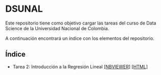 # DSUNAL
Este repositorio tiene como objetivo cargar las tareas del curso de Data Science de la Universidad Nacional de Colombia.

A continuación encontrará un índice con los elementos del repositorio.

## Índice

- Tarea 2: Introducción a la Regresión Lineal [[NBVIEWER]](https://nbviewer.jupyter.org/github/juancop/DSUNAL/blob/main/Tarea%202/Regresion_Lineal.ipynb) [[HTML]](https://htmlpreview.github.io/?https://github.com/juancop/DSUNAL/blob/main/Tarea%202/Regresion_Lineal.html)
